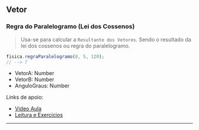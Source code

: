 ## Vetor

### Regra do Paralelogramo (Lei dos Cossenos)

>Usa-se para calcular a ```Resultante dos Vetores```. Sendo o resultado da lei dos cossenos ou regra do paralelogramo.

```javascript
fisica.regraParalelogramo(8, 5, 120);
// --> 7
```

- VetorA: Number
- VetorB: Number
- AnguloGraus: Number
  
Links de apoio:
- [Video Aula](https://youtu.be/izOu6CboHKU)
- [Leitura e Exercicios](https://meuartigo.brasilescola.uol.com.br/matematica/porque-que-na-lei-dos-cossenos-formula-usada-negativa-na-regra.htm#:~:text=Usamos%20essa%20regra%20do%20paralelogramo,B%20*%20Cos%20(%CE%B8).)

---